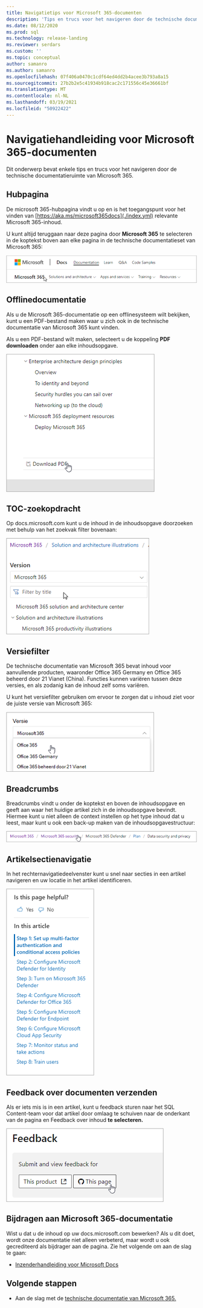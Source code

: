 ```yaml
---
title: Navigatietips voor Microsoft 365-documenten
description: 'Tips en trucs voor het navigeren door de technische documentatie van Microsoft 365: hier wordt uitgelegd hoe u de hubpagina, de inhoudsopgave, de koptekst en hoe u de breadcrumbs gebruikt en hoe u het versiefilter gebruikt.'
ms.date: 08/12/2020
ms.prod: sql
ms.technology: release-landing
ms.reviewer: serdars
ms.custom: ''
ms.topic: conceptual
author: samanro
ms.author: samanro
ms.openlocfilehash: 07f406a0470c1cdf64ed4dd2b4acee3b793a8a15
ms.sourcegitcommit: 27b2b2e5c41934b918cac2c171556c45e36661bf
ms.translationtype: MT
ms.contentlocale: nl-NL
ms.lasthandoff: 03/19/2021
ms.locfileid: "50922422"
---
```

# <a name="microsoft-365-docs-navigation-guide"></a>Navigatiehandleiding voor Microsoft 365-documenten

Dit onderwerp bevat enkele tips en trucs voor het navigeren door de technische documentatieruimte van Microsoft 365.  

## <a name="hub-page"></a>Hubpagina

De microsoft 365-hubpagina vindt u op en is het toegangspunt voor het vinden van [https://aka.ms/microsoft365docs](./index.yml) relevante Microsoft 365-inhoud.

U kunt altijd teruggaan naar deze pagina door **Microsoft 365** te selecteren in de koptekst boven aan elke pagina in de technische documentatieset van Microsoft 365:

![Microsoft 365 in koptekst](media/m365-header-cursor.png)

## <a name="offline-documentation"></a>Offlinedocumentatie

Als u de Microsoft 365-documentatie op een offlinesysteem wilt bekijken, kunt u een PDF-bestand maken waar u zich ook in de technische documentatie van Microsoft 365 kunt vinden.

Als u een PDF-bestand wilt maken, selecteert u de koppeling **PDF downloaden** onder aan elke inhoudsopgave.

![PDF downloaden](media/m365-download-pdf-cursor.png)

## <a name="toc-search"></a>TOC-zoekopdracht 
Op docs.microsoft.com kunt u de inhoud in de inhoudsopgave doorzoeken met behulp van het zoekvak filter bovenaan:

![Filtervak gebruiken](media/m365-filter-by-title.png)

## <a name="version-filter"></a>Versiefilter
De technische documentatie van Microsoft 365 bevat inhoud voor aanvullende producten, waaronder Office 365 Germany en Office 365 beheerd door 21 Vianet (China). Functies kunnen variëren tussen deze versies, en als zodanig kan de inhoud zelf soms variëren.

U kunt het versiefilter gebruiken om ervoor te zorgen dat u inhoud ziet voor de juiste versie van Microsoft 365:

![Microsoft 365-versiefilter](media/m365-version-filter.png)

## <a name="breadcrumbs"></a>Breadcrumbs

Breadcrumbs vindt u onder de koptekst en boven de inhoudsopgave en geeft aan waar het huidige artikel zich in de inhoudsopgave bevindt.  Hiermee kunt u niet alleen de context instellen op het type inhoud dat u leest, maar kunt u ook een back-up maken van de inhoudsopgavestructuur:

![Microsoft 365 breadcrumbs](media/m365-breadcrumb.png)

## <a name="article-section-navigation"></a>Artikelsectienavigatie

In het rechternavigatiedeelvenster kunt u snel naar secties in een artikel navigeren en uw locatie in het artikel identificeren.  

![Navigatie met de rechterkant](media/m365-article-sections.png)

## <a name="submit-docs-feedback"></a>Feedback over documenten verzenden

Als er iets mis is in een artikel, kunt u feedback sturen naar het SQL Content-team voor dat artikel door omlaag te schuiven naar de onderkant van de pagina en Feedback over inhoud **te selecteren.**

![Feedback over Git Issue-inhoud](media/m365-article-feedback.png)

## <a name="contribute-to-microsoft-365-documentation"></a>Bijdragen aan Microsoft 365-documentatie

Wist u dat u de inhoud op uw docs.microsoft.com bewerken? Als u dit doet, wordt onze documentatie niet alleen verbeterd, maar wordt u ook gecrediteerd als bijdrager aan de pagina. Zie het volgende om aan de slag te gaan:

- [Inzenderhandleiding voor Microsoft Docs](/contribute/)

## <a name="next-steps"></a>Volgende stappen

- Aan de slag met de [technische documentatie van Microsoft 365.](index.yml)